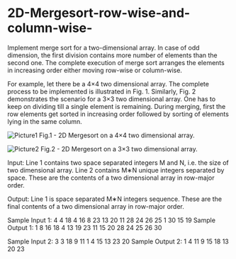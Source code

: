 # 2D-Mergesort-row-wise-and-column-wise-
Implement merge sort for a two-dimensional array. In case of odd dimension, the first division contains more number of elements than the second one. The complete execution of merge sort arranges the elements in increasing order either moving row-wise or column-wise.

For example, let there be a 4×4 two dimensional array. The complete process to be implemented is illustrated in Fig. 1. Similarly, Fig. 2 demonstrates the scenario for a 3×3 two dimensional array. One has to keep on dividing till a single element is remaining. During merging, first the row elements get sorted in increasing order followed by sorting of elements lying in the same column.

![Picture1](https://user-images.githubusercontent.com/77425836/120359888-cf0eec00-c325-11eb-99de-f3f725ee49dd.jpg)
Fig.1 - 2D Mergesort on a 4×4 two dimensional array.

![Picture2](https://user-images.githubusercontent.com/77425836/120360058-f82f7c80-c325-11eb-8f5b-5d99443c3ad8.jpg)
Fig.2 - 2D Mergesort on a 3×3 two dimensional array.

Input:
Line 1 contains two space separated integers M and N, i.e. the size of two dimensional array.
Line 2 contains M∗N unique integers separated by space. These are the contents of a two dimensional array in row-major order.

Output:
Line 1 is space separated M∗N integers sequence. These are the final contents of a two dimensional array in row-major order.

Sample Input 1:
4 4
18 4 16 8 23 13 20 11 28 24 26 25 1 30 15 19
Sample Output 1:
1 8 16 18 4 13 19 23 11 15 20 28 24 25 26 30

Sample Input 2:
3 3
18 9 11 1 4 15 13 23 20
Sample Output 2:
1 4 11 9 15 18 13 20 23
